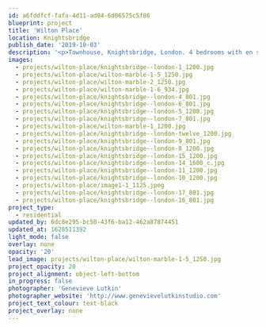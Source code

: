 ```yaml
---
id: a6fddfcf-fafa-4d11-ad04-6d06575c5f86
blueprint: project
title: 'Wilton Place'
location: Knightsbridge
publish_date: '2019-10-03'
description: '<p>Townhouse, Knightsbridge, London. 4 bedrooms with en suites, 2 receptions, roof terrace and kitchen garden. A contemporary realisation of a tranquil oasis that stays faithful to its townhouse history.</p>'
images:
  - projects/wilton-place/knightsbridge--london-1_1200.jpg
  - projects/wilton-place/wilton-marble-1-5_1250.jpg
  - projects/wilton-place/wilton-marble-2_1250.jpg
  - projects/wilton-place/wilton-marble-1-6_934.jpg
  - projects/wilton-place/knightsbridge--london-4_801.jpg
  - projects/wilton-place/knightsbridge--london-6_801.jpg
  - projects/wilton-place/knightsbridge--london-5_1200.jpg
  - projects/wilton-place/knightsbridge--london-7_801.jpg
  - projects/wilton-place/wilton-marble-1_1200.jpg
  - projects/wilton-place/knightsbridge--london-twelve_1200.jpg
  - projects/wilton-place/knightsbridge--london-9_801.jpg
  - projects/wilton-place/knightsbridge--london-8_1200.jpg
  - projects/wilton-place/knightsbridge--london-15_1200.jpg
  - projects/wilton-place/knightsbridge--london-14_1600_c.jpg
  - projects/wilton-place/knightsbridge--london-11_1200.jpg
  - projects/wilton-place/knightsbridge--london-10_1200.jpg
  - projects/wilton-place/image1-1_1125.jpeg
  - projects/wilton-place/knightsbridge--london-17_801.jpg
  - projects/wilton-place/knightsbridge--london-16_801.jpg
project_type:
  - residential
updated_by: 6dc8e295-bc50-43f6-ba12-462a87874451
updated_at: 1628511392
light_mode: false
overlay: none
opacity: '20'
lead_image: projects/wilton-place/wilton-marble-1-5_1250.jpg
project_opacity: 20
project_alignment: object-left-bottom
in_progress: false
photographer: 'Genevieve Lutkin'
photographer_website: 'http://www.genevievelutkinstudio.com'
project_text_colour: text-black
project_overlay: none
---
```

